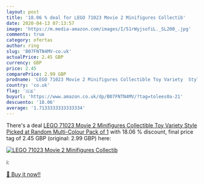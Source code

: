 ```yaml
---
layout: post
title: '18.06 % deal for LEGO 71023 Movie 2 Minifigures Collectib'
date: 2020-04-13 07:13:57
image: 'https://m.media-amazon.com/images/I/51rWyjsofiL._SL200_.jpg'
comments: true
category: ofertas
author: ring
slug: 'B07FNTN4MV-co.uk'
actualPrice: 2.45 GBP
currency: GBP
price: 2.45
comparePrice: 2.99 GBP
prodname: 'LEGO 71023 Movie 2 Minifigures Collectible Toy Variety  Style Picked at Random   Multi-Colour  Pack of 1'
country: 'co.uk'
flag: '🇬🇧'
buyurl: 'https://www.amazon.co.uk/dp/B07FNTN4MV/?tag=tolees0a-21'
descuento: '18.06'
average: '1.7133333333333334'
---
```


There's a deal [LEGO 71023 Movie 2 Minifigures Collectible Toy Variety  Style Picked at Random   Multi-Colour  Pack of 1](https://www.amazon.co.uk/dp/B07FNTN4MV/?tag=tolees0a-21)  with  18.06 % discount, final price tag of  2.45 GBP (original: 2.99 GBP) here:

[![LEGO 71023 Movie 2 Minifigures Collectib](https://m.media-amazon.com/images/I/51rWyjsofiL._SL200_.jpg)](https://www.amazon.co.uk/dp/B07FNTN4MV/?tag=tolees0a-21)

ℹ️:


[🛒 Buy it now!!](https://www.amazon.co.uk/dp/B07FNTN4MV/?tag=tolees0a-21)
